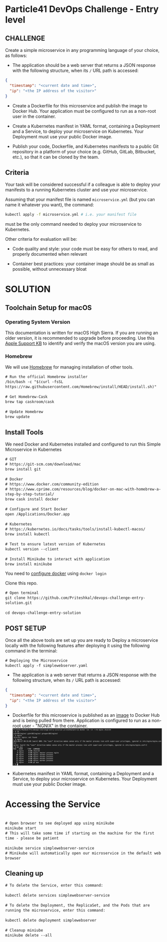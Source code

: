# Particle41 DevOps Challenge - Entry level

## CHALLENGE

Create a simple microservice in any programming language of your choice, as follows:

- The application should be a web server that returns a JSON response with the following structure, when its `/` URL path is accessed:

```json
{
  "timestamp": "<current date and time>",
  "ip": "<the IP address of the visitor>"
}
```

- Create a Dockerfile for this microservice and publish the image to Docker Hub. Your application must be configured to run as a non-root user in the container.

- Create a Kubernetes manifest in YAML format, containing a Deployment and a Service, to deploy your microservice on Kubernetes. Your Deployment must use your public Docker image.

- Publish your code, Dockerfile, and Kubernetes manifests to a public Git repository in a platform of your choice (e.g. GitHub, GitLab, Bitbucket, etc.), so that it can be cloned by the team.


## Criteria


Your task will be considered successful if a colleague is able to deploy your manifests to a running Kubernetes cluster and use your microservice.

Assuming that your manifest file is named `microservice.yml` (but you can name it whatever you want), the command:

```sh
kubectl apply -f microservice.yml # i.e. your manifest file
```

must be the only command needed to deploy your microservice to Kubernetes.

Other criteria for evaluation will be:

- Code quality and style: your code must be easy for others to read, and properly documented when relevant

- Container best practices: your container image should be as small as possible, without unnecessary bloat



# SOLUTION

## Toolchain Setup for macOS

### Operating System Version

This documentation is written for macOS High Sierra. If you are running
an older version, it is recommended to upgrade before proceeding. Use
this [Apple Support KB](https://support.apple.com/en-us/HT201260) to
identify and verify the macOS version you are using.

### Homebrew

We will use [Homebrew](https://brew.sh/) for managing installation of
other tools.

``` shell
# Run the official Homebrew installer
/bin/bash -c "$(curl -fsSL https://raw.githubusercontent.com/Homebrew/install/HEAD/install.sh)"

# Get Homebrew-Cask
brew tap caskroom/cask

# Update Homebrew
brew update
```

## Install Tools

We need Docker and Kubernetes installed and configured to run this Simple Microservice in Kubernetes

``` shell
# GIT
# https://git-scm.com/download/mac
brew install git

# Docker
# https://www.docker.com/community-edition
# https://www.cprime.com/resources/blog/docker-on-mac-with-homebrew-a-step-by-step-tutorial/
brew cask install docker

# Configure and Start Docker
open /Applications/Docker.app

# Kubernetes
# https://kubernetes.io/docs/tasks/tools/install-kubectl-macos/
brew install kubectl

# Test to ensure latest version of Kubernetes
kubectl version --client

# Install Minikube to interact with application
brew install minikube
```

You need to [configure docker](https://docs.docker.com/engine/reference/commandline/login/) using `docker login`

Clone this repo. 

``` shell
# Open terminal
git clone https://github.com/Priteshkal/devops-challenge-entry-solution.git

cd devops-challenge-entry-solution
```

## POST SETUP

Once all the above tools are set up you are ready to Deploy a microservice locally with the following features after deploying it using the following command in the terminal:

```shell
# Deploying the Microservice
kubectl apply -f simplewebserver.yaml

```

- The application is a web server that returns a JSON response with the following structure, when its `/` URL path is accessed:

```json
{
  "timestamp": "<current date and time>",
  "ip": "<the IP address of the visitor>"
}
```

- Dockerfile for this microservice is published as an [image](https://hub.docker.com/repository/docker/priteshk1/devops-challenge-entry-particle41/general) to Docker Hub and is being pulled from there. Application is configured to run as a non-root user - "NGNIX" in the container.
![Alt text](./readme_assets/nginx_user_process.png?raw=true "Service running as NGINX user")

- Kubernetes manifest in YAML format, containing a Deployment and a Service, to deploy your microservice on Kubernetes. Your Deployment must use your public Docker image.


# Accessing the Service

```shell

# Open browser to see deployed app using minikube
minikube start
# This will take some time if starting on the machine for the first time - please be patient

minikube service simplewebserver-service 
# Minikube will automatically open our microservice in the default web browser 

```


## Cleaning up

```shell
# To delete the Service, enter this command:

kubectl delete services simplewebserver-service

# To delete the Deployment, the ReplicaSet, and the Pods that are running the microservice, enter this command:

kubectl delete deployment simplewebserver

# Cleanup miniube
minikube delete --all
```